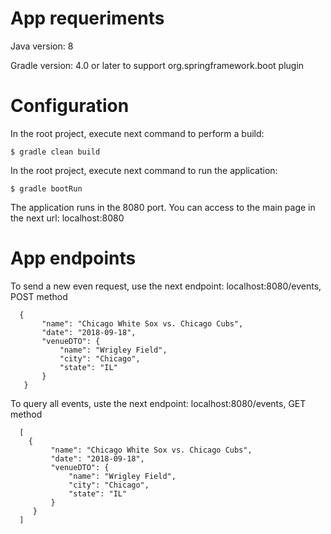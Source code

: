 # App requeriments
Java version: 8

Gradle version: 4.0 or later to support org.springframework.boot plugin

# Configuration
In the root project, execute next command to perform a build: 
```
$ gradle clean build
```
In the root project, execute next command to run the application: 
```
$ gradle bootRun
```
The application runs in the 8080 port. You can access to the main page in the next url: localhost:8080

# App endpoints
To send a new even request, use the next endpoint: 
localhost:8080/events, POST method
```
  {
       "name": "Chicago White Sox vs. Chicago Cubs",
       "date": "2018-09-18",
       "venueDTO": {
           "name": "Wrigley Field",
           "city": "Chicago",
           "state": "IL"
       }
   }
```
To query all events, uste the next endpoint:
localhost:8080/events, GET method
```
  [
    {
         "name": "Chicago White Sox vs. Chicago Cubs",
         "date": "2018-09-18",
         "venueDTO": {
             "name": "Wrigley Field",
             "city": "Chicago",
             "state": "IL"
         }
     }
  ]
```
